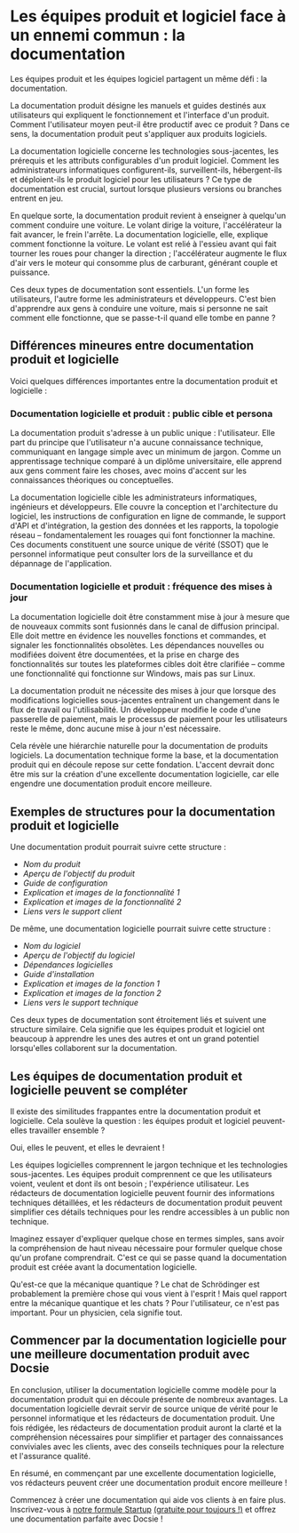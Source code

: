 # Les équipes produit et logiciel face à un ennemi commun : la documentation

Les équipes produit et les équipes logiciel partagent un même défi : la documentation.

La documentation produit désigne les manuels et guides destinés aux utilisateurs qui expliquent le fonctionnement et l'interface d'un produit. Comment l'utilisateur moyen peut-il être productif avec ce produit ? Dans ce sens, la documentation produit peut s'appliquer aux produits logiciels.

La documentation logicielle concerne les technologies sous-jacentes, les prérequis et les attributs configurables d'un produit logiciel. Comment les administrateurs informatiques configurent-ils, surveillent-ils, hébergent-ils et déploient-ils le produit logiciel pour les utilisateurs ? Ce type de documentation est crucial, surtout lorsque plusieurs versions ou branches entrent en jeu.

En quelque sorte, la documentation produit revient à enseigner à quelqu'un comment conduire une voiture. Le volant dirige la voiture, l'accélérateur la fait avancer, le frein l'arrête. La documentation logicielle, elle, explique comment fonctionne la voiture. Le volant est relié à l'essieu avant qui fait tourner les roues pour changer la direction ; l'accélérateur augmente le flux d'air vers le moteur qui consomme plus de carburant, générant couple et puissance.

Ces deux types de documentation sont essentiels. L'un forme les utilisateurs, l'autre forme les administrateurs et développeurs. C'est bien d'apprendre aux gens à conduire une voiture, mais si personne ne sait comment elle fonctionne, que se passe-t-il quand elle tombe en panne ?

## Différences mineures entre documentation produit et logicielle

Voici quelques différences importantes entre la documentation produit et logicielle :

### Documentation logicielle et produit : public cible et persona

La documentation produit s'adresse à un public unique : l'utilisateur. Elle part du principe que l'utilisateur n'a aucune connaissance technique, communiquant en langage simple avec un minimum de jargon. Comme un apprentissage technique comparé à un diplôme universitaire, elle apprend aux gens comment faire les choses, avec moins d'accent sur les connaissances théoriques ou conceptuelles.

La documentation logicielle cible les administrateurs informatiques, ingénieurs et développeurs. Elle couvre la conception et l'architecture du logiciel, les instructions de configuration en ligne de commande, le support d'API et d'intégration, la gestion des données et les rapports, la topologie réseau – fondamentalement les rouages qui font fonctionner la machine. Ces documents constituent une source unique de vérité (SSOT) que le personnel informatique peut consulter lors de la surveillance et du dépannage de l'application.

### Documentation logicielle et produit : fréquence des mises à jour

La documentation logicielle doit être constamment mise à jour à mesure que de nouveaux commits sont fusionnés dans le canal de diffusion principal. Elle doit mettre en évidence les nouvelles fonctions et commandes, et signaler les fonctionnalités obsolètes. Les dépendances nouvelles ou modifiées doivent être documentées, et la prise en charge des fonctionnalités sur toutes les plateformes cibles doit être clarifiée – comme une fonctionnalité qui fonctionne sur Windows, mais pas sur Linux.

La documentation produit ne nécessite des mises à jour que lorsque des modifications logicielles sous-jacentes entraînent un changement dans le flux de travail ou l'utilisabilité. Un développeur modifie le code d'une passerelle de paiement, mais le processus de paiement pour les utilisateurs reste le même, donc aucune mise à jour n'est nécessaire.

Cela révèle une hiérarchie naturelle pour la documentation de produits logiciels. La documentation technique forme la base, et la documentation produit qui en découle repose sur cette fondation. L'accent devrait donc être mis sur la création d'une excellente documentation logicielle, car elle engendre une documentation produit encore meilleure.

## Exemples de structures pour la documentation produit et logicielle

Une documentation produit pourrait suivre cette structure :

* *Nom du produit*
* *Aperçu de l'objectif du produit*
* *Guide de configuration*
* *Explication et images de la fonctionnalité 1*
* *Explication et images de la fonctionnalité 2*
* *Liens vers le support client*

De même, une documentation logicielle pourrait suivre cette structure :

* *Nom du logiciel*
* *Aperçu de l'objectif du logiciel*
* *Dépendances logicielles*
* *Guide d'installation*
* *Explication et images de la fonction 1*
* *Explication et images de la fonction 2*
* *Liens vers le support technique*

Ces deux types de documentation sont étroitement liés et suivent une structure similaire. Cela signifie que les équipes produit et logiciel ont beaucoup à apprendre les unes des autres et ont un grand potentiel lorsqu'elles collaborent sur la documentation.

## Les équipes de documentation produit et logicielle peuvent se compléter

Il existe des similitudes frappantes entre la documentation produit et logicielle. Cela soulève la question : les équipes produit et logiciel peuvent-elles travailler ensemble ?

Oui, elles le peuvent, et elles le devraient !

Les équipes logicielles comprennent le jargon technique et les technologies sous-jacentes. Les équipes produit comprennent ce que les utilisateurs voient, veulent et dont ils ont besoin ; l'expérience utilisateur. Les rédacteurs de documentation logicielle peuvent fournir des informations techniques détaillées, et les rédacteurs de documentation produit peuvent simplifier ces détails techniques pour les rendre accessibles à un public non technique.

Imaginez essayer d'expliquer quelque chose en termes simples, sans avoir la compréhension de haut niveau nécessaire pour formuler quelque chose qu'un profane comprendrait. C'est ce qui se passe quand la documentation produit est créée avant la documentation logicielle.

Qu'est-ce que la mécanique quantique ? Le chat de Schrödinger est probablement la première chose qui vous vient à l'esprit ! Mais quel rapport entre la mécanique quantique et les chats ? Pour l'utilisateur, ce n'est pas important. Pour un physicien, cela signifie tout.

## Commencer par la documentation logicielle pour une meilleure documentation produit avec Docsie

En conclusion, utiliser la documentation logicielle comme modèle pour la documentation produit qui en découle présente de nombreux avantages. La documentation logicielle devrait servir de source unique de vérité pour le personnel informatique et les rédacteurs de documentation produit. Une fois rédigée, les rédacteurs de documentation produit auront la clarté et la compréhension nécessaires pour simplifier et partager des connaissances conviviales avec les clients, avec des conseils techniques pour la relecture et l'assurance qualité.

En résumé, en commençant par une excellente documentation logicielle, vos rédacteurs peuvent créer une documentation produit encore meilleure !

Commencez à créer une documentation qui aide vos clients à en faire plus. Inscrivez-vous à [notre formule Startup](https://www.docsie.io/pricing/) [(gratuite pour toujours !)](https://www.docsie.io/pricing/) et offrez une documentation parfaite avec Docsie !